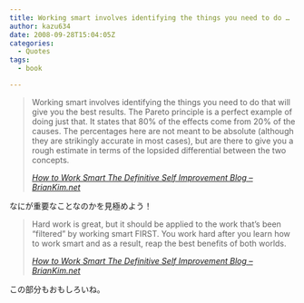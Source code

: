 ```yaml
---
title: Working smart involves identifying the things you need to do …
author: kazu634
date: 2008-09-28T15:04:05Z
categories:
  - Quotes
tags:
  - book

---
```

<div class="section">
<blockquote title="How to Work Smart  The Definitive Self Improvement Blog - BrianKim.net" cite="http://briankim.net/blog/2008/09/how-to-work-smart/">
<p>
      Working smart involves identifying the things you need to do that will give you the best results. The Pareto principle is a perfect example of doing just that. It states that 80% of the effects come from 20% of the causes. The percentages here are not meant to be absolute (although they are strikingly accurate in most cases), but are there to give you a rough estimate in terms of the lopsided differential between the two concepts.
</p>
    
<p>
<cite><a href="http://briankim.net/blog/2008/09/how-to-work-smart/" onclick="__gaTracker('send', 'event', 'outbound-article', 'http://briankim.net/blog/2008/09/how-to-work-smart/', 'How to Work Smart  The Definitive Self Improvement Blog &#8211; BrianKim.net');" target="_blank">How to Work Smart The Definitive Self Improvement Blog &#8211; BrianKim.net</a></cite>
</p>
</blockquote>
  
<p>
    なにが重要なことなのかを見極めよう！
</p>
  
<blockquote title="How to Work Smart  The Definitive Self Improvement Blog - BrianKim.net" cite="http://briankim.net/blog/2008/09/how-to-work-smart/">
<p>
      Hard work is great, but it should be applied to the work that’s been “filtered” by working smart FIRST. You work hard after you learn how to work smart and as a result, reap the best benefits of both worlds.
</p>
    
<p>
<cite><a href="http://briankim.net/blog/2008/09/how-to-work-smart/" onclick="__gaTracker('send', 'event', 'outbound-article', 'http://briankim.net/blog/2008/09/how-to-work-smart/', 'How to Work Smart  The Definitive Self Improvement Blog &#8211; BrianKim.net');" target="_blank">How to Work Smart The Definitive Self Improvement Blog &#8211; BrianKim.net</a></cite>
</p>
</blockquote>
  
<p>
    この部分もおもしろいね。
</p>
</div>
